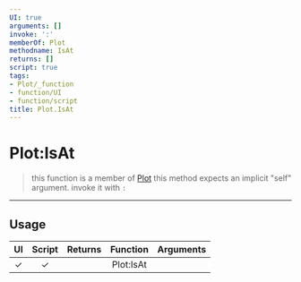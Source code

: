 ```yaml
---
UI: true
arguments: []
invoke: ':'
memberOf: Plot
methodname: IsAt
returns: []
script: true
tags:
- Plot/_function
- function/UI
- function/script
title: Plot.IsAt
---
```

# Plot:IsAt
> this function is a member of [Plot](civ-6/lua/Plot.md)
> this method expects an implicit "self" argument. invoke it with `:`
-----
## Usage
|  UI | Script | Returns | Function | Arguments |
|:---:|:------:|-------:|:--------:|:---------|
|✓|✓||Plot:IsAt||
